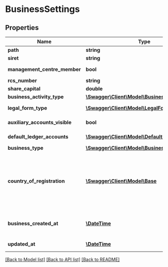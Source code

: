 # BusinessSettings

## Properties
Name | Type | Description | Notes
------------ | ------------- | ------------- | -------------
**path** | **string** | The path for the resource | [optional] 
**siret** | **string** | SIRET Number (France only) | [optional] 
**management_centre_member** | **bool** | Member of Approved Management Centres (France only) | [optional] 
**rcs_number** | **string** | RCS Number (France only) | [optional] 
**share_capital** | **double** | Share Capital (France only) | [optional] 
**business_activity_type** | [**\Swagger\Client\Model\BusinessActivityType**](BusinessActivityType.md) | Business Activity Type (France only) | [optional] 
**legal_form_type** | [**\Swagger\Client\Model\LegalFormType**](LegalFormType.md) | Legal Form Business Type (France only) | [optional] 
**auxiliary_accounts_visible** | **bool** | Auxiliary Accounts Visible (France &amp; Spain only) | [optional] 
**default_ledger_accounts** | [**\Swagger\Client\Model\DefaultLedgerAccounts**](DefaultLedgerAccounts.md) | The default ledger accounts for the business | [optional] 
**business_type** | [**\Swagger\Client\Model\BusinessType**](BusinessType.md) | The type of the business | [optional] 
**country_of_registration** | [**\Swagger\Client\Model\Base**](Base.md) | One of the political entities identified by [\&quot;ENGLAND_AND_WALES\&quot;, \&quot;WALES\&quot;, \&quot;SCOTLAND\&quot;, \&quot;NORTHERN_IRELAND\&quot;, \&quot;REPUBLIC_OF_IRELAND\&quot;]. Only for businesses registered on the British Isles | [optional] 
**business_created_at** | [**\DateTime**](\DateTime.md) | The timestamp on which the business was created. This can be the timestamp of the initial creation or the latest business reset. | [optional] 
**updated_at** | [**\DateTime**](\DateTime.md) | The datetime when the item was last updated | [optional] 

[[Back to Model list]](../README.md#documentation-for-models) [[Back to API list]](../README.md#documentation-for-api-endpoints) [[Back to README]](../README.md)


